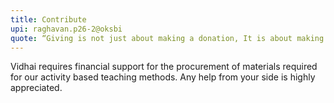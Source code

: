 ```yaml
---
title: Contribute
upi: raghavan.p26-2@oksbi
quote: “Giving is not just about making a donation, It is about making a difference”
---
```


Vidhai requires financial support for the procurement of materials required for our activity based teaching methods. Any help from your side is highly appreciated.
